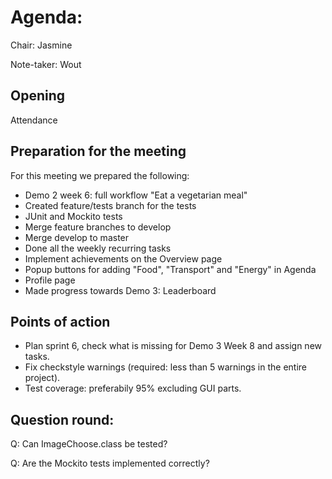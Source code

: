 # Agenda:

Chair: Jasmine

Note-taker: Wout

## Opening
Attendance

## Preparation for the meeting

For this meeting we prepared the following:
* Demo 2 week 6: full workflow "Eat a vegetarian meal"
* Created feature/tests branch for the tests
* JUnit and Mockito tests
* Merge feature branches to develop
* Merge develop to master
* Done all the weekly recurring tasks
* Implement achievements on the Overview page
* Popup buttons for adding "Food", "Transport" and "Energy" in Agenda
* Profile page
* Made progress towards Demo 3: Leaderboard

## Points of action

* Plan sprint 6, check what is missing for Demo 3 Week 8 and assign new tasks.
* Fix checkstyle warnings (required: less than 5 warnings in the entire project).
* Test coverage: preferabily 95% excluding GUI parts.


## Question round:
Q: Can ImageChoose.class be tested?

Q: Are the Mockito tests implemented correctly?
